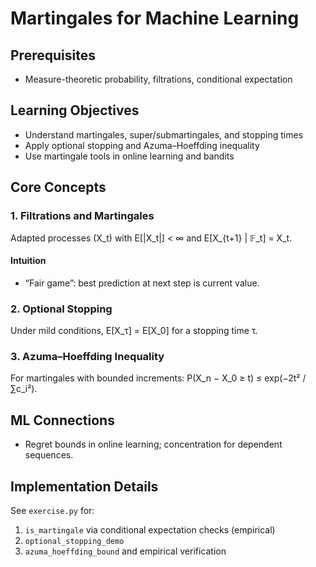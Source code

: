 # Martingales for Machine Learning

## Prerequisites

- Measure-theoretic probability, filtrations, conditional expectation

## Learning Objectives

- Understand martingales, super/submartingales, and stopping times
- Apply optional stopping and Azuma–Hoeffding inequality
- Use martingale tools in online learning and bandits

## Core Concepts

### 1. Filtrations and Martingales

Adapted processes (X_t) with E[|X_t|] < ∞ and E[X_{t+1} | 𝔽_t] = X_t.

#### Intuition

- “Fair game”: best prediction at next step is current value.

### 2. Optional Stopping

Under mild conditions, E[X_τ] = E[X_0] for a stopping time τ.

### 3. Azuma–Hoeffding Inequality

For martingales with bounded increments: P(X_n − X_0 ≥ t) ≤ exp(−2t² / ∑c_i²).

## ML Connections

- Regret bounds in online learning; concentration for dependent sequences.

## Implementation Details

See `exercise.py` for:

1. `is_martingale` via conditional expectation checks (empirical)
2. `optional_stopping_demo`
3. `azuma_hoeffding_bound` and empirical verification


